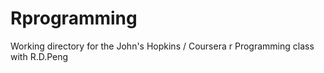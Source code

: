 # Rprogramming
Working directory for the John's Hopkins / Coursera r Programming class with R.D.Peng
